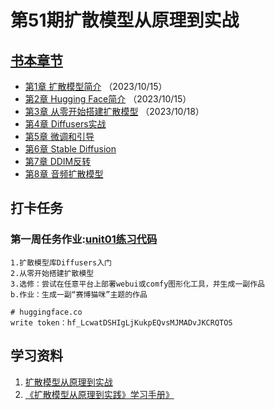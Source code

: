 # 第51期扩散模型从原理到实战

## [书本章节](docs/diffusion_models_51/README.md)
 - [第1章 扩散模型简介](docs/diffusion_models_51/part01.md) （2023/10/15）
 - [第2章 Hugging Face简介](docs/diffusion_models_51/part02.md) （2023/10/15）
 - [第3章 从零开始搭建扩散模型](docs/diffusion_models_51/part03.md) （2023/10/18）
 - [第4章 Diffusers实战](docs/diffusion_models_51/part04.md)
 - [第5章 微调和引导](docs/diffusion_models_51/part05.md)
 - [第6章 Stable Diffusion](docs/diffusion_models_51/part06.md)
 - [第7章 DDIM反转](docs/diffusion_models_51/part07.md)
 - [第8章 音频扩散模型](docs/diffusion_models_51/part08.md)
 
## 打卡任务
### **第一周任务作业:**[unit01练习代码](docs/diffusion_models_51/colab_Doffisers/colab_Doffisers.md)

```
1.扩散模型库Diffusers入门
2.从零开始搭建扩散模型
3.选修：尝试在任意平台上部署webui或comfy图形化工具，并生成一副作品
b.作业：生成一副“赛博猫咪”主题的作品
```

```shell
# huggingface.co 
write token：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
```

## 学习资料
1. [扩散模型从原理到实战](https://item.jd.com/14193538.html)
2. [《扩散模型从原理到实践》学习手册》](https://datawhaler.feishu.cn/docx/PfUFdqkoOoGeqBx6dYVclVWwntd)